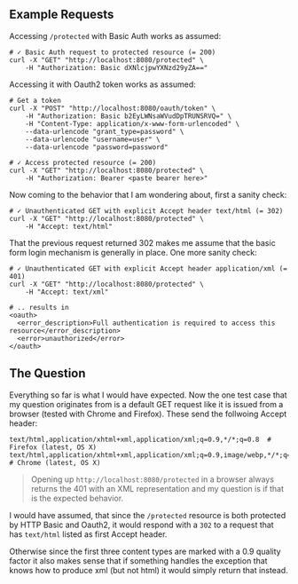 ## Example Requests

Accessing `/protected` with Basic Auth works as assumed:

    # ✓ Basic Auth request to protected resource (= 200)
    curl -X "GET" "http://localhost:8080/protected" \
    	-H "Authorization: Basic dXNlcjpwYXNzd29yZA=="
    	
    	
Accessing it with Oauth2 token works as assumed:

    # Get a token
    curl -X "POST" "http://localhost:8080/oauth/token" \
    	-H "Authorization: Basic b2EyLWNsaWVudDpTRUNSRVQ=" \
    	-H "Content-Type: application/x-www-form-urlencoded" \
    	--data-urlencode "grant_type=password" \
    	--data-urlencode "username=user" \
    	--data-urlencode "password=password"
    	
    # ✓ Access protected resource (= 200)
    curl -X "GET" "http://localhost:8080/protected" \
    	-H "Authorization: Bearer <paste bearer here>"
    	
    	
Now coming to the behavior that I am wondering about, first a sanity check:

    # ✓ Unauthenticated GET with explicit Accept header text/html (= 302)
    curl -X "GET" "http://localhost:8080/protected" \
    	-H "Accept: text/html"


That the previous request returned 302 makes me assume that the basic form login mechanism is generally in place. 
One more sanity check:

    # ✓ Unauthenticated GET with explicit Accept header application/xml (= 401)
    curl -X "GET" "http://localhost:8080/protected" \
    	-H "Accept: text/xml"
    	
    # .. results in 
    <oauth>
      <error_description>Full authentication is required to access this resource</error_description>
      <error>unauthorized</error>
    </oauth>
    
    
## The Question    
    
Everything so far is what I would have expected. Now the one test case that my question originates from is a 
default GET request like it is issued from a browser (tested with Chrome and Firefox). These send the follwoing 
Accept header:

    text/html,application/xhtml+xml,application/xml;q=0.9,*/*;q=0.8  # Firefox (latest, OS X)
    text/html,application/xhtml+xml,application/xml;q=0.9,image/webp,*/*;q=0.8  # Chrome (latest, OS X)
    
> Opening up `http://localhost:8080/protected` in a browser always returns the 401 with an XML representation and 
> my question is if that is the expected behavior.

I would have assumed, that since the `/protected` resource is both protected by HTTP Basic and Oauth2, 
it would respond with a `302` to a request that has `text/html` listed as first Accept header.

Otherwise since the first three content types are marked with a 0.9 quality factor it also makes sense that if 
something handles the exception that knows how to produce xml (but not html) it would simply return that instead. 
